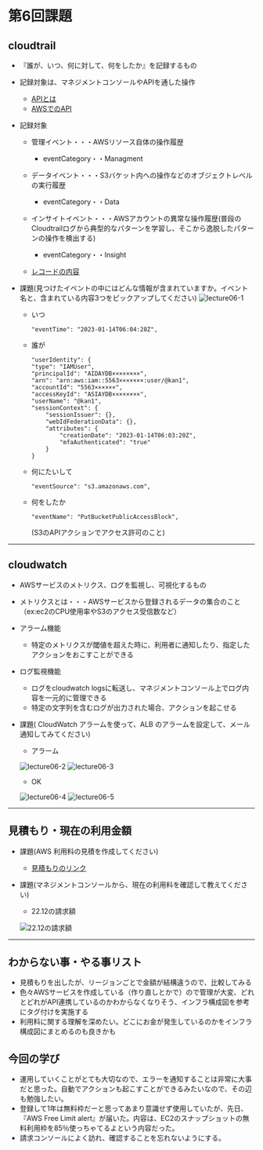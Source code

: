 # 第6回課題
## cloudtrail

* 『誰が、いつ、何に対して、何をしたか』を記録するもの
* 記録対象は、マネジメントコンソールやAPIを通した操作

    * [APIとは](https://data.wingarc.com/what-is-api-16084)
    * [AWSでのAPI](https://aws.amazon.com/jp/builders-flash/202209/way-to-operate-api/?awsf.filter-name=*all)

* 記録対象

    * 管理イベント・・・AWSリソース自体の操作履歴

        * eventCategory・・Managment

    * データイベント・・・S3バケット内への操作などのオブジェクトレベルの実行履歴

        * eventCategory・・Data
    
    * インサイトイベント・・・AWSアカウントの異常な操作履歴(普段のCloudtrailログから典型的なパターンを学習し、そこから逸脱したパターンの操作を検出する)

        * eventCategory・・Insight

    * [レコードの内容](https://docs.aws.amazon.com/ja_jp/awscloudtrail/latest/userguide/cloudtrail-event-reference-record-contents.html)

* 課題(見つけたイベントの中にはどんな情報が含まれていますか。イベント名と、含まれている内容3つをピックアップしてください)
    ![lecture06-1](images/lecture06-1.png)
    
    * いつ

        ```
        "eventTime": "2023-01-14T06:04:28Z",
        ```

    * 誰が

        ```
        "userIdentity": {
        "type": "IAMUser",
        "principalId": "AIDAYDB××××××××",
        "arn": "arn:aws:iam::5563×××××××:user/@kan1",
        "accountId": "5563××××××",
        "accessKeyId": "ASIAYDB××××××××",
        "userName": "@kan1",
        "sessionContext": {
            "sessionIssuer": {},
            "webIdFederationData": {},
            "attributes": {
                "creationDate": "2023-01-14T06:03:20Z",
                "mfaAuthenticated": "true"
            }
        }
        ```
    * 何にたいして

        ```
        "eventSource": "s3.amazonaws.com",
        ```

    * 何をしたか

        ```
        "eventName": "PutBucketPublicAccessBlock",
        ```

        (S3のAPIアクションでアクセス許可のこと)
------
## cloudwatch
* AWSサービスのメトリクス、ログを監視し、可視化するもの
* メトリクスとは・・・AWSサービスから登録されるデータの集合のこと（ex:ec2のCPU使用率やS3のアクセス受信数など）
* アラーム機能
    
    * 特定のメトリクスが閾値を超えた時に、利用者に通知したり、指定したアクションをおこすことができる

* ログ監視機能

    * ログをcloudwatch logsに転送し、マネジメントコンソール上でログ内容を一元的に管理できる
    * 特定の文字列を含むログが出力された場合、アクションを起こせる

* 課題( CloudWatch アラームを使って、ALB のアラームを設定して、メール通知してみてください)
    * アラーム

    ![lecture06-2](images/lecture06-2.png)
    ![lecture06-3](images/lecture06-3.png)

    * OK

    ![lecture06-4](images/lecture06-4.png)
    ![lecture06-5](images/lecture06-5.png)

------
## 見積もり・現在の利用金額
* 課題(AWS 利用料の見積を作成してください)
    * [見積もりのリンク](https://calculator.aws/#/estimate?id=5311a5ebe86fcd71593e076be6e2abdf7cb1a43d)

* 課題(マネジメントコンソールから、現在の利用料を確認して教えてください)
    * 22.12の請求額

    ![22.12の請求額](images/lecture06-6.png)

-----
## わからない事・やる事リスト
* 見積もりを出したが、リージョンごとで金額が結構違うので、比較してみる
* 色々AWSサービスを作成している（作り直しとかで）ので管理が大変、どれとどれがAPI連携しているのかわからなくなりそう、インフラ構成図を参考にタグ付けを実施する
* 利用料に関する理解を深めたい。どこにお金が発生しているのかをインフラ構成図にまとめるのも良きかも

## 今回の学び
* 運用していくことがとても大切なので、エラーを通知することは非常に大事だと思った。自動でアクションも起こすことができるみたいなので、その辺も勉強したい。
* 登録して1年は無料枠だーと思ってあまり意識せず使用していたが、先日、『AWS Free Limit alert』が届いた。内容は、EC2のスナップショットの無料利用枠を85％使っちゃてるよという内容だった。
* 請求コンソールによく訪れ、確認することを忘れないようにする。
